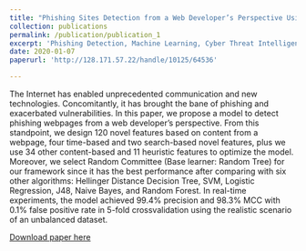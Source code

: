 ```yaml
---
title: "Phishing Sites Detection from a Web Developer’s Perspective Using Machine Learning"
collection: publications
permalink: /publication/publication_1
excerpt: 'Phishing Detection, Machine Learning, Cyber Threat Intelligence and Analytics'
date: 2020-01-07
paperurl: 'http://128.171.57.22/handle/10125/64536'

---
```

The Internet has enabled unprecedented communication and new technologies. Concomitantly, it has brought the bane of phishing and exacerbated vulnerabilities. In this paper, we propose a model to detect phishing webpages from a web developer’s perspective. From this standpoint, we design 120 novel features based on content from a webpage, four time-based and two search-based novel features, plus we use 34 other content-based and 11 heuristic features to optimize the model. Moreover, we select Random Committee (Base learner: Random Tree) for our framework since it has the best performance after comparing with six other algorithms: Hellinger Distance Decision Tree, SVM, Logistic Regression, J48, Naive Bayes, and Random Forest. In real-time experiments, the model achieved 99.4% precision and 98.3% MCC with 0.1% false positive rate in 5-fold crossvalidation using the realistic scenario of an unbalanced dataset.

[Download paper here](http://128.171.57.22/handle/10125/64536)

